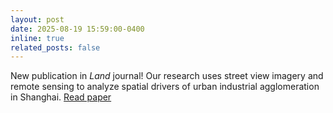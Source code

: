 ```yaml
---
layout: post
date: 2025-08-19 15:59:00-0400
inline: true
related_posts: false
---
```


New publication in *Land* journal! Our research uses street view imagery and remote sensing to analyze spatial drivers of urban industrial agglomeration in Shanghai. <a href="https://doi.org/10.3390/land14081650">Read paper</a>
